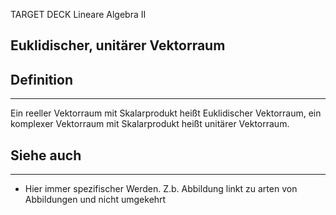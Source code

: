 
TARGET DECK
Lineare Algebra II

Euklidischer, unitärer Vektorraum
--
## Definition
***
Ein reeller Vektorraum mit Skalarprodukt heißt Euklidischer Vektorraum, ein komplexer Vektorraum mit Skalarprodukt heißt unitärer Vektorraum. 
## Siehe auch
***
* Hier immer spezifischer Werden. Z.b. Abbildung linkt zu arten von Abbildungen und nicht umgekehrt